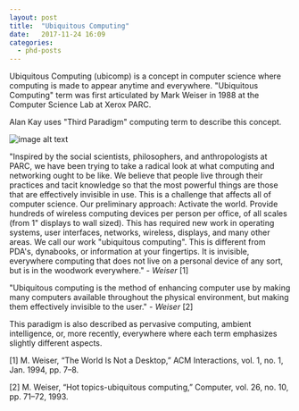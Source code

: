```yaml
---
layout: post
title:  "Ubiquitous Computing"
date:   2017-11-24 16:09
categories: 
  - phd-posts
---
```

Ubiquitous Computing (ubicomp) is a concept in computer science where computing is made to appear anytime and everywhere. 
"Ubiquitous Computing" term was first articulated by Mark Weiser in 1988 at the Computer Science Lab at Xerox PARC. 

Alan Kay uses "Third Paradigm" computing term to describe this concept. 

![image alt text](https://prd-idrc.azureedge.net/sites/default/files/openebooks/561-8/f0034-01.jpg)

"Inspired by the social scientists, philosophers, and anthropologists at PARC, we have been trying to take a radical look 
at what computing and networking ought to be like. We believe that people live through their practices and tacit knowledge 
so that the most powerful things are those that are effectively invisible in use. This is a challenge that affects all of 
computer science. Our preliminary approach: Activate the world. Provide hundreds of wireless computing devices per person 
per office, of all scales (from 1" displays to wall sized). This has required new work in operating systems, user interfaces, 
networks, wireless, displays, and many other areas. We call our work "ubiquitous computing". This is different from PDA's, 
dynabooks, or information at your fingertips. It is invisible, everywhere computing that does not live on a personal device 
of any sort, but is in the woodwork everywhere." - _Weiser_ [1]

"Ubiquitous computing is the method of enhancing computer use by making many computers available throughout the physical
environment, but making them effectively invisible to the user." - _Weiser_ [2]

This paradigm is also described as pervasive computing, ambient intelligence, or, more recently, everywhere where each term
emphasizes slightly different aspects. 

[1] M. Weiser, “The World Is Not a Desktop,” ACM Interactions, vol. 1, no. 1, Jan. 1994, pp. 7–8.

[2] M. Weiser, “Hot topics-ubiquitous computing,” Computer, vol. 26, no. 10, pp. 71–72, 1993.





